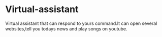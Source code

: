 # Virtual-assistant
Virtual assistant that can respond to yours command.It can open several websites,tell you todays news and play songs on youtube.
